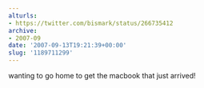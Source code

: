 ```yaml
---
alturls:
- https://twitter.com/bismark/status/266735412
archive:
- 2007-09
date: '2007-09-13T19:21:39+00:00'
slug: '1189711299'
---
```


wanting to go home to get the macbook that just arrived!

